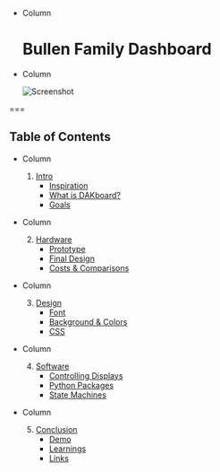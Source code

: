 <!-- .slide: class="columns layout" id="start-title" -->

<style>
    #start-title h1 {
        margin-top: 25%;
    }

    #start-title img {
        border: solid rgba(255, 255, 255, 0.05) 20px;
        max-height: 1040px;
        width: auto;
    }
</style>

<!-- markdownlint-disable first-line-heading heading-start-left -->

- Column

    # Bullen Family Dashboard

- Column

    ![Screenshot](slides/start/screenshot.jpg)

<!-- markdownlint-enable first-line-heading heading-start-left -->

===
<!-- .slide: class="auto-width columns layout" id="toc" -->
## Table of Contents

<!-- Prevent the lists within each column from centering themselves. -->
<style>
    #toc > ul > li > ol {
        display: block;
        font-size: smaller;
    }
</style>

<!-- markdownlint-disable ol-prefix -->

- Column

    1. [Intro](#/introduction-introduction)
        - [Inspiration](#/introduction-inspiration)
        - [What is DAKboard?](#/introduction-dakboard)
        - [Goals](#/introduction-goals)

- Column

    2. [Hardware](#/hardware-hardware)
        - [Prototype](#/hardware-prototype)
        - [Final Design](#/hardware-final-design)
        - [Costs & Comparisons](#/hardware-costs-and-comparisons)

- Column

    3. [Design](#/design-design)
        - [Font](#/design-font)
        - [Background & Colors](#/design-background-and-colors)
        - [CSS](#/design-css)

- Column
  
    4. [Software](#/software-software)
        - [Controlling Displays](#/software-controlling-displays)
        - [Python Packages](#/software-python-packages)
        - [State Machines](#/software-state-machines)

- Column

    5. [Conclusion](#/conclusion-conclusion)
        - [Demo](#/conclusion-demo)
        - [Learnings](#/conclusion-learnings)
        - [Links](#/conclusion-links)

<!-- markdownlint-enable ol-prefix -->

